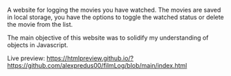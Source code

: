 A website for logging the movies you have watched. The movies are saved in local storage, you have the options to toggle the watched status or delete the movie from the list.

The main objective of this website was to solidify my understanding of objects in Javascript.

Live preview: https://htmlpreview.github.io/?https://github.com/alexpredus00/filmLog/blob/main/index.html